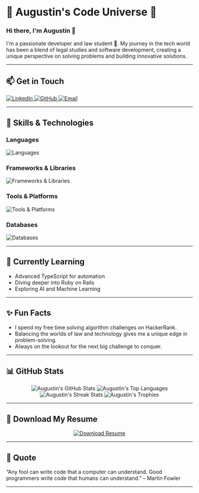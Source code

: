 # 🌟 Augustin's Code Universe 🌟


### Hi there, I'm Augustin 👋

I'm a passionate developer and law student 🚀. My journey in the tech world has been a blend of legal studies and software development, creating a unique perspective on solving problems and building innovative solutions.

---

## 📫 Get in Touch

<div align="start">
  <a href="https://www.linkedin.com/in/jean-jacques-augustin">
    <img src="https://img.shields.io/badge/LinkedIn-%230077B5.svg?&style=for-the-badge&logo=linkedin&logoColor=white" alt="LinkedIn"/>
  </a>
  <a href="https://github.com/Jean-Jacques-Augustin">
    <img src="https://img.shields.io/badge/GitHub-%2312100E.svg?&style=for-the-badge&logo=github&logoColor=white" alt="GitHub"/>
  </a>
  <a href="mailto:rjja@outlook.fr">
    <img src="https://img.shields.io/badge/Email-%23D14836.svg?&style=for-the-badge&logo=gmail&logoColor=white" alt="Email"/>
  </a>
</div>

---

## 🚀 Skills & Technologies

### Languages
<div align="start">
  <img src="https://skillicons.dev/icons?i=javascript,typescript,ruby,python,html,css" alt="Languages" />
</div>

### Frameworks & Libraries
<div align="start">
  <img src="https://skillicons.dev/icons?i=react,nextjs,nodejs,express,rails,tailwind" alt="Frameworks & Libraries" />
</div>

### Tools & Platforms
<div align="start">
  <img src="https://skillicons.dev/icons?i=git,github,docker,heroku,vscode" alt="Tools & Platforms" />
</div>

### Databases
<div align="start">
  <img src="https://skillicons.dev/icons?i=mysql,postgres,mongodb" alt="Databases" />
</div>

---

## 🌱 Currently Learning

- Advanced TypeScript for automation
- Diving deeper into Ruby on Rails
- Exploring AI and Machine Learning

---

## ✨ Fun Facts

- I spend my free time solving algorithm challenges on HackerRank.
- Balancing the worlds of law and technology gives me a unique edge in problem-solving.
- Always on the lookout for the next big challenge to conquer.

---

## 📊 GitHub Stats

<div align="center">
  <img src="https://github-readme-stats.vercel.app/api?username=yourusername&show_icons=true&theme=radical&count_private=true" alt="Augustin's GitHub Stats" />
  <img src="https://github-readme-stats.vercel.app/api/top-langs/?username=yourusername&layout=compact&theme=radical&count_private=true" alt="Augustin's Top Languages" />
  <img src="https://github-readme-streak-stats.herokuapp.com/?user=yourusername&theme=radical&count_private=true" alt="Augustin's Streak Stats" />
  <img src="https://github-profile-trophy.vercel.app/?username=yourusername&theme=radical&count_private=true" alt="Augustin's Trophies" />
</div>

---

## 📄 Download My Resume

<div align="center">
  <a href="/path/to/your/resume.pdf">
    <img src="https://img.shields.io/badge/Resume-Download-blue?style=for-the-badge&logo=google-drive" alt="Download Resume" />
  </a>
</div>

---

## 💬 Quote

“Any fool can write code that a computer can understand. Good programmers write code that humans can understand.” – Martin Fowler

---

